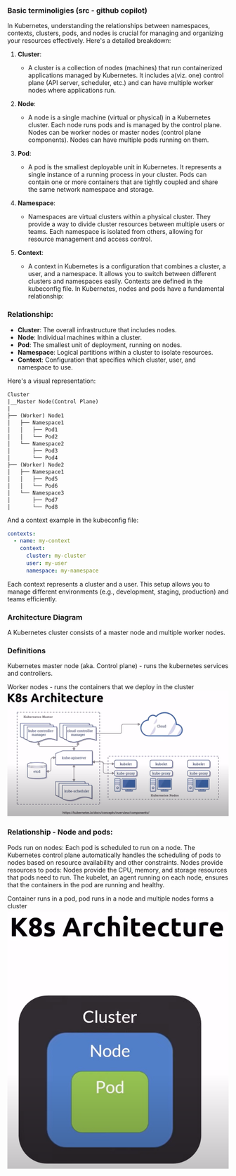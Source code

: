 ### Basic terminoligies (src - github copilot)

In Kubernetes, understanding the relationships between namespaces, contexts, clusters, pods, and nodes is crucial for managing and organizing your resources effectively. Here's a detailed breakdown:

1. **Cluster**:

   - A cluster is a collection of nodes (machines) that run containerized applications managed by Kubernetes. It includes a(viz. one) control plane (API server, scheduler, etc.) and can have multiple worker nodes where applications run.

2. **Node**:

   - A node is a single machine (virtual or physical) in a Kubernetes cluster. Each node runs pods and is managed by the control plane. Nodes can be worker nodes or master nodes (control plane components). Nodes can have multiple pods running on them.

3. **Pod**:

   - A pod is the smallest deployable unit in Kubernetes. It represents a single instance of a running process in your cluster. Pods can contain one or more containers that are tightly coupled and share the same network namespace and storage.

4. **Namespace**:

   - Namespaces are virtual clusters within a physical cluster. They provide a way to divide cluster resources between multiple users or teams. Each namespace is isolated from others, allowing for resource management and access control.

5. **Context**:
   - A context in Kubernetes is a configuration that combines a cluster, a user, and a namespace. It allows you to switch between different clusters and namespaces easily. Contexts are defined in the kubeconfig file.
     In Kubernetes, nodes and pods have a fundamental relationship:

### Relationship:

- **Cluster**: The overall infrastructure that includes nodes.
- **Node**: Individual machines within a cluster.
- **Pod**: The smallest unit of deployment, running on nodes.
- **Namespace**: Logical partitions within a cluster to isolate resources.
- **Context**: Configuration that specifies which cluster, user, and namespace to use.

Here's a visual representation:

```
Cluster
|__Master Node(Control Plane)
|
├── (Worker) Node1
│   ├── Namespace1
│   │   ├── Pod1
│   │   └── Pod2
│   └── Namespace2
│       ├── Pod3
│       └── Pod4
├── (Worker) Node2
│   ├── Namespace1
│   │   ├── Pod5
│   │   └── Pod6
│   └── Namespace3
│       ├── Pod7
│       └── Pod8
```

And a context example in the kubeconfig file:

```yaml
contexts:
  - name: my-context
    context:
      cluster: my-cluster
      user: my-user
      namespace: my-namespace
```

Each context represents a cluster and a user.
This setup allows you to manage different environments (e.g., development, staging, production) and teams efficiently.

### Architecture Diagram

A Kubernetes cluster consists of a master node and multiple worker nodes.

### Definitions

Kubernetes master node (aka. Control plane) - runs the kubernetes services and controllers.

Worker nodes - runs the containers that we deploy in the cluster
![alt text](image-2.png)

### Relationship - Node and pods:

Pods run on nodes: Each pod is scheduled to run on a node. The Kubernetes control plane automatically handles the scheduling of pods to nodes based on resource availability and other constraints.
Nodes provide resources to pods: Nodes provide the CPU, memory, and storage resources that pods need to run. The kubelet, an agent running on each node, ensures that the containers in the pod are running and healthy.

Container runs in a pod, pod runs in a node and multiple nodes forms a cluster
![alt text](image-3.png)
